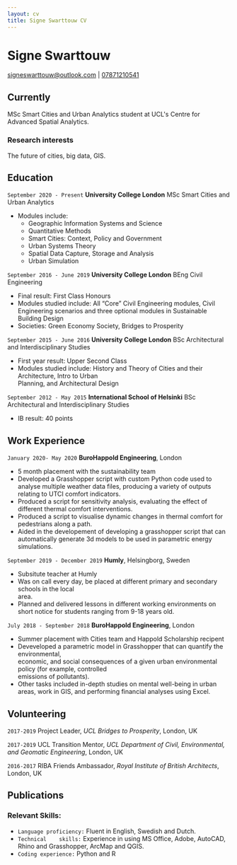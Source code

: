 ```yaml
---
layout: cv
title: Signe Swarttouw CV
---
```

# Signe Swarttouw

<div id="webaddress">
<a href="signeswarttouw@outlook.com">signeswarttouw@outlook.com</a>
| <a href="07871210541">07871210541</a>
</div>


## Currently

MSc Smart Cities and Urban Analytics student at UCL's Centre for Advanced Spatial Analytics.


### Research interests

The future of cities, big data, GIS.


## Education

`September 2020 - Present`
__University College London__ MSc Smart Cities and Urban Analytics

- Modules include: 
  - Geographic Information Systems and Science 
  - Quantitative Methods
  - Smart Cities: Context, Policy and Government
  - Urban Systems Theory
  - Spatial Data Capture, Storage and Analysis
  - Urban Simulation

`September 2016 - June 2019`
__University College London__ BEng Civil Engineering

- Final	result: First	Class Honours
- Modules	studied	include:	All	“Core”	Civil	Engineering	modules,	Civil	Engineering	scenarios	and	
three	optional	modules	in	Sustainable	Building	Design
- Societies:	Green	Economy	Society,	Bridges	to	Prosperity

`September 2015 - June 2016`
__University College London__ BSc Architectural and Interdisciplinary Studies

-  First	year	result:	Upper	Second	Class
- Modules	studied	include:	History	and	Theory	of	Cities	and	their	Architecture,	Intro	to	Urban	
Planning,	and	Architectural	Design

`September 2012 - May 2015`
__International School of Helsinki__ BSc Architectural and Interdisciplinary Studies

- IB result: 40 points
 
 ## Work Experience

`January 2020- May 2020`
__BuroHappold Engineering__, London

- 5 month placement with the sustainability team
- Developed a Grasshopper script with custom Python code used to analyse multiple weather data files, producing a variety of outputs relating to UTCI comfort indicators.
- Produced a script for sensitivity analysis, evaluating the effect of different thermal comfort interventions.
- Produced a script to visualise dynamic changes in thermal comfort for pedestrians along a path. 
- Aided in the developement of developing a grasshopper script that can automatically generate 3d models to be used in parametric energy simulations.

`September 2019 - December 2019`
__Humly__, Helsingborg, Sweden

- Subsitute teacher at Humly
- Was on	call	every	day,	be	placed	at	different	primary	and	secondary	schools	in	the	local	
area.	
- Planned	and	delivered	lessons in different working environments on short notice	for	students	ranging	from	9-18	years	old.	

`July 2018 - September 2018`
__BuroHappold Engineering__, London

- Summer placement with Cities team and Happold Scholarship recipent
- Deveveloped	a	parametric	model	in	Grasshopper	that	can	quantify	the	environmental,	
  economic,	and	social	consequences	of	a	given	urban	environmental	policy	(for	example,	controlled	
  emissions	of	pollutants).
- Other	tasks	included	in-depth	studies	on	mental	well-being	in	urban	areas,	work	in	GIS,	and	
  performing	financial	analyses	using	Excel.

## Volunteering

`2017-2019`
Project Leader, *UCL Bridges to Prosperity*, London, UK

`2017-2019`
UCL Transition Mentor, *UCL Department of Civil, Environmental, and Geomatic Engineering*, London, UK

`2016-2017`
RIBA Friends Ambassador, *Royal Institute of British Architects*, London, UK



## Publications

<!-- A list is also available [online](http://scholar.google.co.uk/citations?user=LTOTl0YAAAAJ) -->

### Relevant Skills:

- `Language	proficiency:` Fluent	in English,	Swedish	and	Dutch.
- `Technical	skills:`	Experience	in	using	MS	Office,	Adobe, AutoCAD, Rhino	and	Grasshopper, ArcMap	and	QGIS.
- `Coding experience:` Python and R




<!-- ### Footer

Last updated: May 2013 -->


